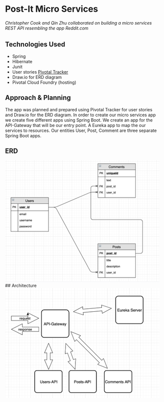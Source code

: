 # Post-It Micro Services

###### Christopher Cook and Qin Zhu collaborated on building a micro services REST API resembling the app Reddit.com


## Technologies Used
* Spring
* Hibernate
* Junit
* User stories [Pivotal Tracker](https://www.pivotaltracker.com/n/projects/2416890)
* Draw.io for ERD diagram
* Pivotal Cloud Foundry (hosting)

## Approach & Planning
The app was planned and prepared using Pivotal Tracker for user stories and Draw.io for the ERD diagram. In order to create our micro services app we create five different apps using Spring Boot. We create an app for the API-Gateway that will be our entry point. A Eureka app to map the our services to resources. Our entities User, Post, Comment are three separate Spring Boot apps.

## ERD
<img src="assets/microservice_erd.png">
## Architecture
<img src="assets/microservices_architecture.png">
